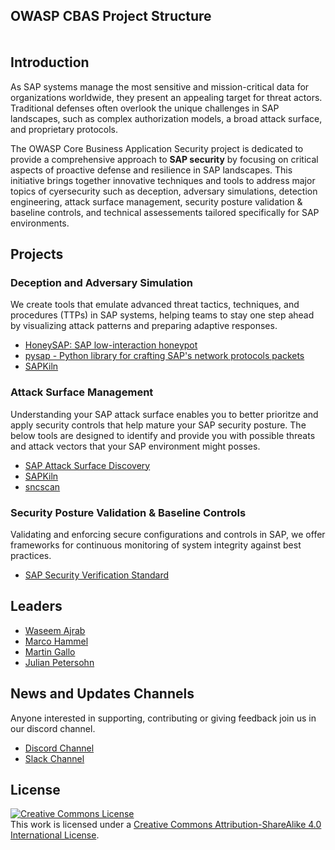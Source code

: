 ## OWASP CBAS Project Structure
<div class="mxgraph" style="max-width:100%;border:1px solid transparent;" data-mxgraph="{&quot;highlight&quot;:&quot;#0000ff&quot;,&quot;nav&quot;:true,&quot;resize&quot;:true,&quot;xml&quot;:&quot;&lt;mxfile host=\&quot;app.diagrams.net\&quot; agent=\&quot;Mozilla/5.0 (X11; Linux x86_64; rv:134.0) Gecko/20100101 Firefox/134.0\&quot; version=\&quot;26.0.10\&quot;&gt;&lt;diagram name=\&quot;Page-1\&quot; id=\&quot;mU_fu9fwb0AzDSn9n8n2\&quot;&gt;&lt;mxGraphModel dx=\&quot;2058\&quot; dy=\&quot;1106\&quot; grid=\&quot;1\&quot; gridSize=\&quot;10\&quot; guides=\&quot;1\&quot; tooltips=\&quot;1\&quot; connect=\&quot;1\&quot; arrows=\&quot;1\&quot; fold=\&quot;1\&quot; page=\&quot;1\&quot; pageScale=\&quot;1\&quot; pageWidth=\&quot;850\&quot; pageHeight=\&quot;1100\&quot; math=\&quot;0\&quot; shadow=\&quot;0\&quot; adaptiveColors=\&quot;none\&quot;&gt;&lt;root&gt;&lt;mxCell id=\&quot;0\&quot;/&gt;&lt;mxCell id=\&quot;1\&quot; parent=\&quot;0\&quot;/&gt;&lt;mxCell id=\&quot;Y8tpjIWG1a65vZFoIx7Y-1\&quot; value=\&quot;\&quot; style=\&quot;rounded=1;whiteSpace=wrap;html=1;dashed=1;fillColor=light-dark(#FFFFFF,#FFFFFF);fillStyle=solid;gradientColor=none;\&quot; vertex=\&quot;1\&quot; parent=\&quot;1\&quot;&gt;&lt;mxGeometry x=\&quot;80\&quot; y=\&quot;240\&quot; width=\&quot;700\&quot; height=\&quot;700\&quot; as=\&quot;geometry\&quot;/&gt;&lt;/mxCell&gt;&lt;mxCell id=\&quot;Y8tpjIWG1a65vZFoIx7Y-3\&quot; value=\&quot;\&quot; style=\&quot;rounded=1;whiteSpace=wrap;html=1;fillColor=#DBF0DA;strokeWidth=0;opacity=50;\&quot; vertex=\&quot;1\&quot; parent=\&quot;1\&quot;&gt;&lt;mxGeometry x=\&quot;120\&quot; y=\&quot;760\&quot; width=\&quot;620\&quot; height=\&quot;140\&quot; as=\&quot;geometry\&quot;/&gt;&lt;/mxCell&gt;&lt;mxCell id=\&quot;Y8tpjIWG1a65vZFoIx7Y-9\&quot; value=\&quot;\&quot; style=\&quot;rounded=1;whiteSpace=wrap;html=1;fillColor=#B9D4FF;opacity=50;strokeWidth=0;\&quot; vertex=\&quot;1\&quot; parent=\&quot;1\&quot;&gt;&lt;mxGeometry x=\&quot;300\&quot; y=\&quot;310\&quot; width=\&quot;290\&quot; height=\&quot;430\&quot; as=\&quot;geometry\&quot;/&gt;&lt;/mxCell&gt;&lt;mxCell id=\&quot;Y8tpjIWG1a65vZFoIx7Y-4\&quot; value=\&quot;\&quot; style=\&quot;rounded=1;whiteSpace=wrap;html=1;strokeColor=none;fillColor=#FFCE9F;opacity=50;\&quot; vertex=\&quot;1\&quot; parent=\&quot;1\&quot;&gt;&lt;mxGeometry x=\&quot;120\&quot; y=\&quot;440\&quot; width=\&quot;200\&quot; height=\&quot;300\&quot; as=\&quot;geometry\&quot;/&gt;&lt;/mxCell&gt;&lt;mxCell id=\&quot;Y8tpjIWG1a65vZFoIx7Y-7\&quot; value=\&quot;\&quot; style=\&quot;rounded=1;whiteSpace=wrap;html=1;strokeColor=none;fillColor=#FFE6CC;opacity=50;\&quot; vertex=\&quot;1\&quot; parent=\&quot;1\&quot;&gt;&lt;mxGeometry x=\&quot;540\&quot; y=\&quot;440\&quot; width=\&quot;200\&quot; height=\&quot;300\&quot; as=\&quot;geometry\&quot;/&gt;&lt;/mxCell&gt;&lt;mxCell id=\&quot;Y8tpjIWG1a65vZFoIx7Y-8\&quot; value=\&quot;\&quot; style=\&quot;rounded=1;whiteSpace=wrap;html=1;strokeColor=none;fillColor=#EA6B66;opacity=50;\&quot; vertex=\&quot;1\&quot; parent=\&quot;1\&quot;&gt;&lt;mxGeometry x=\&quot;330\&quot; y=\&quot;440\&quot; width=\&quot;200\&quot; height=\&quot;300\&quot; as=\&quot;geometry\&quot;/&gt;&lt;/mxCell&gt;&lt;mxCell id=\&quot;Y8tpjIWG1a65vZFoIx7Y-2\&quot; value=\&quot;\&quot; style=\&quot;rounded=1;whiteSpace=wrap;html=1;dashed=1;fillColor=none;\&quot; vertex=\&quot;1\&quot; parent=\&quot;1\&quot;&gt;&lt;mxGeometry x=\&quot;100\&quot; y=\&quot;510\&quot; width=\&quot;660\&quot; height=\&quot;330\&quot; as=\&quot;geometry\&quot;/&gt;&lt;/mxCell&gt;&lt;mxCell id=\&quot;Y8tpjIWG1a65vZFoIx7Y-10\&quot; value=\&quot;&amp;lt;font style=&amp;quot;font-size: 20px;&amp;quot;&amp;gt;Deception&amp;lt;/font&amp;gt;\&quot; style=\&quot;text;html=1;align=center;verticalAlign=middle;whiteSpace=wrap;rounded=0;\&quot; vertex=\&quot;1\&quot; parent=\&quot;1\&quot;&gt;&lt;mxGeometry x=\&quot;165\&quot; y=\&quot;460\&quot; width=\&quot;110\&quot; height=\&quot;30\&quot; as=\&quot;geometry\&quot;/&gt;&lt;/mxCell&gt;&lt;mxCell id=\&quot;Y8tpjIWG1a65vZFoIx7Y-11\&quot; value=\&quot;&amp;lt;font style=&amp;quot;font-size: 20px;&amp;quot;&amp;gt;Adversary Simulation&amp;lt;/font&amp;gt;\&quot; style=\&quot;text;html=1;align=center;verticalAlign=middle;whiteSpace=wrap;rounded=0;\&quot; vertex=\&quot;1\&quot; parent=\&quot;1\&quot;&gt;&lt;mxGeometry x=\&quot;330\&quot; y=\&quot;460\&quot; width=\&quot;200\&quot; height=\&quot;30\&quot; as=\&quot;geometry\&quot;/&gt;&lt;/mxCell&gt;&lt;mxCell id=\&quot;Y8tpjIWG1a65vZFoIx7Y-12\&quot; value=\&quot;&amp;lt;font style=&amp;quot;font-size: 20px;&amp;quot;&amp;gt;Attack Surface Management&amp;lt;/font&amp;gt;\&quot; style=\&quot;text;html=1;align=center;verticalAlign=middle;whiteSpace=wrap;rounded=0;\&quot; vertex=\&quot;1\&quot; parent=\&quot;1\&quot;&gt;&lt;mxGeometry x=\&quot;560\&quot; y=\&quot;460\&quot; width=\&quot;160\&quot; height=\&quot;50\&quot; as=\&quot;geometry\&quot;/&gt;&lt;/mxCell&gt;&lt;mxCell id=\&quot;Y8tpjIWG1a65vZFoIx7Y-13\&quot; value=\&quot;&amp;lt;font style=&amp;quot;font-size: 20px;&amp;quot;&amp;gt;Security Assessment /&amp;lt;br&amp;gt;Penetration Testing&amp;lt;br&amp;gt;&amp;lt;/font&amp;gt;\&quot; style=\&quot;text;html=1;align=center;verticalAlign=middle;whiteSpace=wrap;rounded=0;\&quot; vertex=\&quot;1\&quot; parent=\&quot;1\&quot;&gt;&lt;mxGeometry x=\&quot;340\&quot; y=\&quot;330\&quot; width=\&quot;210\&quot; height=\&quot;40\&quot; as=\&quot;geometry\&quot;/&gt;&lt;/mxCell&gt;&lt;UserObject label=\&quot;&amp;lt;font style=&amp;quot;font-size: 20px;&amp;quot;&amp;gt;OWASP Core Business Application Security&amp;lt;br&amp;gt;&amp;lt;/font&amp;gt;\&quot; link=\&quot;https://owasp.org/www-project-core-business-application-security/\&quot; id=\&quot;Y8tpjIWG1a65vZFoIx7Y-14\&quot;&gt;&lt;mxCell style=\&quot;text;html=1;align=center;verticalAlign=middle;whiteSpace=wrap;rounded=0;\&quot; vertex=\&quot;1\&quot; parent=\&quot;1\&quot;&gt;&lt;mxGeometry x=\&quot;200\&quot; y=\&quot;250\&quot; width=\&quot;490\&quot; height=\&quot;30\&quot; as=\&quot;geometry\&quot;/&gt;&lt;/mxCell&gt;&lt;/UserObject&gt;&lt;UserObject label=\&quot;&amp;lt;font style=&amp;quot;font-size: 20px;&amp;quot;&amp;gt;SAP Security Verification Standard&amp;lt;br&amp;gt;&amp;lt;/font&amp;gt;\&quot; link=\&quot;https://github.com/SecuritySilverbacks/CBAS-SAP-SecurityVerificationStandard\&quot; id=\&quot;Y8tpjIWG1a65vZFoIx7Y-15\&quot;&gt;&lt;mxCell style=\&quot;rounded=1;whiteSpace=wrap;html=1;fillColor=#FFFFFF;\&quot; vertex=\&quot;1\&quot; parent=\&quot;1\&quot;&gt;&lt;mxGeometry x=\&quot;140\&quot; y=\&quot;770\&quot; width=\&quot;580\&quot; height=\&quot;60\&quot; as=\&quot;geometry\&quot;/&gt;&lt;/mxCell&gt;&lt;/UserObject&gt;&lt;mxCell id=\&quot;Y8tpjIWG1a65vZFoIx7Y-16\&quot; value=\&quot;&amp;lt;font style=&amp;quot;font-size: 20px;&amp;quot;&amp;gt;Security Posture Validation &amp;amp;amp; Baseline Controls&amp;lt;br&amp;gt;&amp;lt;/font&amp;gt;\&quot; style=\&quot;text;html=1;align=center;verticalAlign=middle;whiteSpace=wrap;rounded=0;\&quot; vertex=\&quot;1\&quot; parent=\&quot;1\&quot;&gt;&lt;mxGeometry x=\&quot;140\&quot; y=\&quot;850\&quot; width=\&quot;580\&quot; height=\&quot;30\&quot; as=\&quot;geometry\&quot;/&gt;&lt;/mxCell&gt;&lt;UserObject label=\&quot;&amp;lt;font style=&amp;quot;font-size: 20px;&amp;quot;&amp;gt;HoneySAP&amp;lt;br&amp;gt;&amp;lt;/font&amp;gt;\&quot; link=\&quot;https://github.com/OWASP/HoneySAP\&quot; id=\&quot;Y8tpjIWG1a65vZFoIx7Y-20\&quot;&gt;&lt;mxCell style=\&quot;rounded=1;whiteSpace=wrap;html=1;fillColor=#FFFFFF;\&quot; vertex=\&quot;1\&quot; parent=\&quot;1\&quot;&gt;&lt;mxGeometry x=\&quot;170\&quot; y=\&quot;520\&quot; width=\&quot;200\&quot; height=\&quot;60\&quot; as=\&quot;geometry\&quot;/&gt;&lt;/mxCell&gt;&lt;/UserObject&gt;&lt;UserObject label=\&quot;&amp;lt;font style=&amp;quot;font-size: 20px;&amp;quot;&amp;gt;SAPKiln&amp;lt;/font&amp;gt;\&quot; link=\&quot;https://github.com/OWASP/SAPKiln\&quot; id=\&quot;Y8tpjIWG1a65vZFoIx7Y-21\&quot;&gt;&lt;mxCell style=\&quot;rounded=1;whiteSpace=wrap;html=1;fillColor=#FFFFFF;\&quot; vertex=\&quot;1\&quot; parent=\&quot;1\&quot;&gt;&lt;mxGeometry x=\&quot;440\&quot; y=\&quot;520\&quot; width=\&quot;180\&quot; height=\&quot;60\&quot; as=\&quot;geometry\&quot;/&gt;&lt;/mxCell&gt;&lt;/UserObject&gt;&lt;UserObject label=\&quot;&amp;lt;font style=&amp;quot;font-size: 20px;&amp;quot;&amp;gt;pysap&amp;lt;/font&amp;gt;\&quot; link=\&quot;https://github.com/OWASP/pysap\&quot; id=\&quot;Y8tpjIWG1a65vZFoIx7Y-22\&quot;&gt;&lt;mxCell style=\&quot;rounded=1;whiteSpace=wrap;html=1;fillColor=#FFFFFF;\&quot; vertex=\&quot;1\&quot; parent=\&quot;1\&quot;&gt;&lt;mxGeometry x=\&quot;250\&quot; y=\&quot;660\&quot; width=\&quot;180\&quot; height=\&quot;60\&quot; as=\&quot;geometry\&quot;/&gt;&lt;/mxCell&gt;&lt;/UserObject&gt;&lt;UserObject label=\&quot;&amp;lt;font style=&amp;quot;font-size: 20px;&amp;quot;&amp;gt;SAP Attack Surface Discovery&amp;lt;br&amp;gt;&amp;lt;/font&amp;gt;\&quot; link=\&quot;https://github.com/NO-MONKEY/SAP-AttackSurfaceDiscovery\&quot; id=\&quot;Y8tpjIWG1a65vZFoIx7Y-23\&quot;&gt;&lt;mxCell style=\&quot;rounded=1;whiteSpace=wrap;html=1;fillColor=#FFFFFF;\&quot; vertex=\&quot;1\&quot; parent=\&quot;1\&quot;&gt;&lt;mxGeometry x=\&quot;550\&quot; y=\&quot;660\&quot; width=\&quot;180\&quot; height=\&quot;60\&quot; as=\&quot;geometry\&quot;/&gt;&lt;/mxCell&gt;&lt;/UserObject&gt;&lt;UserObject label=\&quot;&amp;lt;font style=&amp;quot;font-size: 20px;&amp;quot;&amp;gt;sncscan&amp;lt;/font&amp;gt;\&quot; link=\&quot;https://github.com/SecuritySilverbacks/sncscan\&quot; id=\&quot;Y8tpjIWG1a65vZFoIx7Y-24\&quot;&gt;&lt;mxCell style=\&quot;rounded=1;whiteSpace=wrap;html=1;fillColor=#FFFFFF;\&quot; vertex=\&quot;1\&quot; parent=\&quot;1\&quot;&gt;&lt;mxGeometry x=\&quot;440\&quot; y=\&quot;590\&quot; width=\&quot;180\&quot; height=\&quot;60\&quot; as=\&quot;geometry\&quot;/&gt;&lt;/mxCell&gt;&lt;/UserObject&gt;&lt;/root&gt;&lt;/mxGraphModel&gt;&lt;/diagram&gt;&lt;/mxfile&gt;&quot;,&quot;toolbar&quot;:&quot;pages zoom layers lightbox&quot;,&quot;page&quot;:0}"></div>
<script type="text/javascript" src="https://app.diagrams.net/js/viewer-static.min.js"></script>


## Introduction

As SAP systems manage the most sensitive and mission-critical data for organizations worldwide, they present an appealing target for threat actors. Traditional defenses often overlook the unique challenges in SAP landscapes, such as complex authorization models, a broad attack surface, and proprietary protocols.

The OWASP Core Business Application Security project is dedicated to provide a comprehensive approach to **SAP security** by focusing on critical aspects of proactive defense and resilience in SAP landscapes. This initiative brings together innovative techniques and tools to address major topics of cyersecurity such as deception, adversary simulations, detection engineering, attack surface management, security posture validation & baseline controls, and technical assessements tailored specifically for SAP environments.

## Projects

### Deception and Adversary Simulation

We create tools that emulate advanced threat tactics, techniques, and procedures (TTPs) in SAP systems, helping teams to stay one step ahead by visualizing attack patterns and preparing adaptive responses.

- [HoneySAP: SAP low-interaction honeypot](https://github.com/OWASP/HoneySAP)
- [pysap - Python library for crafting SAP's network protocols packets](https://github.com/OWASP/pysap)
- [SAPKiln](https://github.com/OWASP/SAPKiln)

### Attack Surface Management <Re-write better>

Understanding your SAP attack surface enables you to better prioritze and apply security controls that help mature your SAP security posture. The below tools are designed to identify and provide you with possible threats and attack vectors that your SAP environment might posses.

- [SAP Attack Surface Discovery](https://github.com/SecuritySilverbacks/SAP-AttackSurfaceDiscovery)
- [SAPKiln](https://github.com/OWASP/SAPKiln)
- [sncscan](https://github.com/SecuritySilverbacks/sncscan)

### Security Posture Validation & Baseline Controls

Validating and enforcing secure configurations and controls in SAP, we offer frameworks for continuous monitoring of system integrity against best practices.

- [SAP Security Verification Standard](https://github.com/SecuritySilverbacks/CBAS-SAP-SecurityVerificationStandard)

## Leaders
- [Waseem Ajrab](mailto:waseem.ajrab@owasp.org)
- [Marco Hammel](mailto:marco.hammel@no-monkey.com)
- [Martin Gallo](mailto:cbas@advisory.no-monkey.com)
- [Julian Petersohn](mailto:julian.petersohn@owasp.org)

## News and Updates Channels

Anyone interested in supporting, contributing or giving feedback join us in our discord channel.

* [Discord Channel](https://discord.gg/X8ZVSfH)
* [Slack Channel](https://join.slack.com/share/enQtNTMzNDIwOTAzOTE3NS04NWIwYTQxODIzNmNiMGE1MzU2YWE2MDkyMzNmZDlmOGQ0YWVlNGNhODg4NmIxZDQ5YTMwNjU3ZTY3MDUyYjgz)

## License
<a rel="license" href="http://creativecommons.org/licenses/by-sa/4.0/"><img alt="Creative Commons License" style="border-width:0" src="https://i.creativecommons.org/l/by-sa/4.0/88x31.png" /></a>
<br />This work is licensed under a <a rel="license" href="http://creativecommons.org/licenses/by-sa/4.0/">Creative Commons Attribution-ShareAlike 4.0 International License</a>.
